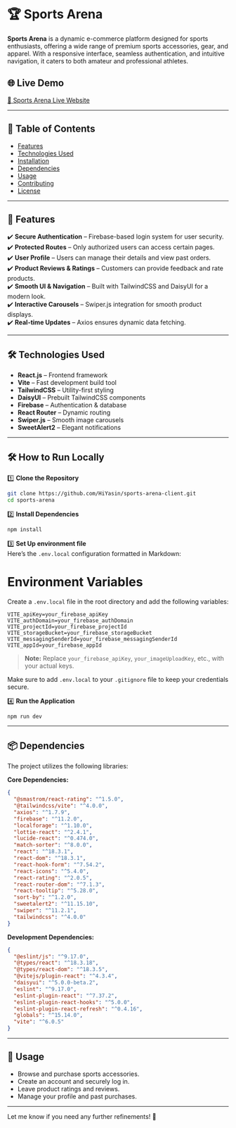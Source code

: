 # 🏆 Sports Arena

**Sports Arena** is a dynamic e-commerce platform designed for sports enthusiasts, offering a wide range of premium sports accessories, gear, and apparel. With a responsive interface, seamless authentication, and intuitive navigation, it caters to both amateur and professional athletes.

## 🌐 Live Demo

[🔗 Sports Arena Live Website](https://sports-arena-cb441.web.app)

---

## 📜 Table of Contents

- [Features](#features)
- [Technologies Used](#technologies-used)
- [Installation](#installation)
- [Dependencies](#dependencies)
- [Usage](#usage)
- [Contributing](#contributing)
- [License](#license)

---

## 🔑 Features

✔️ **Secure Authentication** – Firebase-based login system for user security.  
✔️ **Protected Routes** – Only authorized users can access certain pages.  
✔️ **User Profile** – Users can manage their details and view past orders.  
✔️ **Product Reviews & Ratings** – Customers can provide feedback and rate products.  
✔️ **Smooth UI & Navigation** – Built with TailwindCSS and DaisyUI for a modern look.  
✔️ **Interactive Carousels** – Swiper.js integration for smooth product displays.  
✔️ **Real-time Updates** – Axios ensures dynamic data fetching.  

---

## 🛠️ Technologies Used

- **React.js** – Frontend framework  
- **Vite** – Fast development build tool  
- **TailwindCSS** – Utility-first styling  
- **DaisyUI** – Prebuilt TailwindCSS components  
- **Firebase** – Authentication & database  
- **React Router** – Dynamic routing  
- **Swiper.js** – Smooth image carousels  
- **SweetAlert2** – Elegant notifications  

---

## 🛠️ How to Run Locally  

1️⃣ **Clone the Repository**  
```sh
git clone https://github.com/HiYasin/sports-arena-client.git
cd sports-arena
```

2️⃣ **Install Dependencies**  
```sh
npm install
```

3️⃣ **Set Up environment file**  
Here’s the `.env.local` configuration formatted in Markdown:

# Environment Variables

Create a `.env.local` file in the root directory and add the following variables:

```env
VITE_apiKey=your_firebase_apiKey
VITE_authDomain=your_firebase_authDomain
VITE_projectId=your_firebase_projectId
VITE_storageBucket=your_firebase_storageBucket
VITE_messagingSenderId=your_firebase_messagingSenderId
VITE_appId=your_firebase_appId
```
> **Note:** Replace `your_firebase_apiKey`, `your_imageUploadKey`, etc., with your actual keys.

Make sure to add `.env.local` to your `.gitignore` file to keep your credentials secure.

4️⃣ **Run the Application**  
```sh
npm run dev
```
---

## 📦 Dependencies

The project utilizes the following libraries:

**Core Dependencies:**
```json
{
  "@smastrom/react-rating": "^1.5.0",
  "@tailwindcss/vite": "^4.0.0",
  "axios": "^1.7.9",
  "firebase": "^11.2.0",
  "localforage": "^1.10.0",
  "lottie-react": "^2.4.1",
  "lucide-react": "^0.474.0",
  "match-sorter": "^8.0.0",
  "react": "^18.3.1",
  "react-dom": "^18.3.1",
  "react-hook-form": "^7.54.2",
  "react-icons": "^5.4.0",
  "react-rating": "^2.0.5",
  "react-router-dom": "^7.1.3",
  "react-tooltip": "^5.28.0",
  "sort-by": "^1.2.0",
  "sweetalert2": "^11.15.10",
  "swiper": "^11.2.1",
  "tailwindcss": "^4.0.0"
}
```

**Development Dependencies:**
```json
{
  "@eslint/js": "^9.17.0",
  "@types/react": "^18.3.18",
  "@types/react-dom": "^18.3.5",
  "@vitejs/plugin-react": "^4.3.4",
  "daisyui": "^5.0.0-beta.2",
  "eslint": "^9.17.0",
  "eslint-plugin-react": "^7.37.2",
  "eslint-plugin-react-hooks": "^5.0.0",
  "eslint-plugin-react-refresh": "^0.4.16",
  "globals": "^15.14.0",
  "vite": "^6.0.5"
}
```

---

## 📖 Usage

- Browse and purchase sports accessories.  
- Create an account and securely log in.  
- Leave product ratings and reviews.  
- Manage your profile and past purchases.

---

Let me know if you need any further refinements! 🚀
